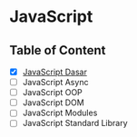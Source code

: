 # JavaScript

## Table of Content

- [x] [JavaScript Dasar](JavaScript%20Dasar.md)
- [ ] JavaScript Async
- [ ] JavaScript OOP
- [ ] JavaScript DOM
- [ ] JavaScript Modules
- [ ] JavaScript Standard Library
